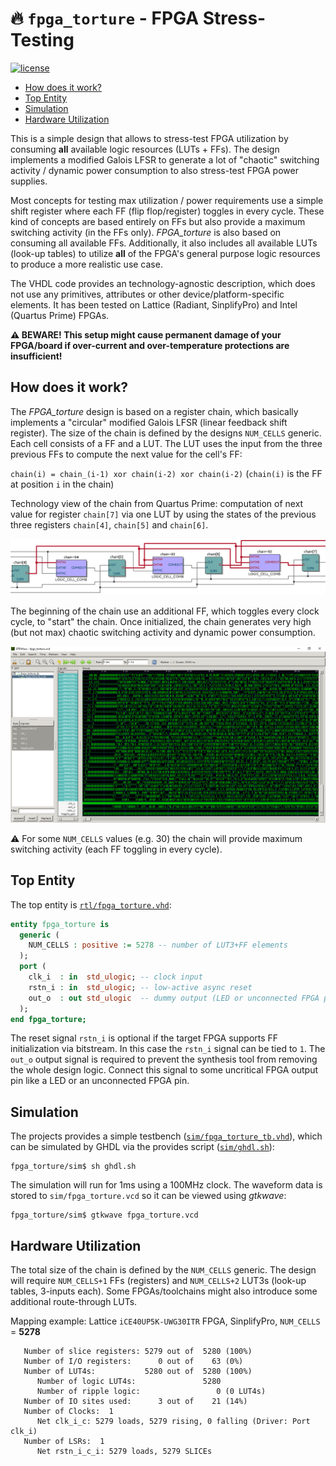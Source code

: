 # :fire: `fpga_torture` - FPGA Stress-Testing

[![license](https://img.shields.io/github/license/stnolting/fpga_torture?longCache=true&style=flat-square)](https://github.com/stnolting/fpga_torture/blob/main/LICENSE)

* [How does it work?](#How-does-it-work)
* [Top Entity](#Top-Entity)
* [Simulation](#Simulation)
* [Hardware Utilization](#Hardware-Utilization)


This is a simple design that allows to stress-test FPGA utilization by consuming **all** available
logic resources (LUTs + FFs). The design implements a modified Galois LFSR to generate
a lot of "chaotic" switching activity / dynamic power consumption to also stress-test
FPGA power supplies.

Most concepts for testing max utilization / power requirements use a simple shift register
where each FF (flip flop/register) toggles in every cycle. These kind of concepts are based entirely
on FFs but also provide a maximum switching activity (in the FFs only). _FPGA_torture_ is also based on consuming
all available FFs. Additionally, it also includes all available LUTs (look-up tables) to utilize **all** of the FPGA's
general purpose logic resources to produce a more realistic use case.

The VHDL code provides an technology-agnostic description, which does not use any
primitives, attributes or other device/platform-specific elements. It has been tested on Lattice
(Radiant, SinplifyPro) and Intel (Quartus Prime) FPGAs.

**:warning: BEWARE! This setup might cause permanent damage of your FPGA/board if over-current
and over-temperature protections are insufficient!**


## How does it work?

The _FPGA_torture_ design is based on a register chain, which basically implements a "circular" modified Galois
LFSR (linear feedback shift register). The size of the chain is defined by the designs `NUM_CELLS` generic. Each cell
consists of a FF and a LUT. The LUT uses the input from the three previous FFs to compute the next value for the cell's FF:

`chain(i) = chain_(i-1) xor chain(i-2) xor chain(i-2)` (`chain(i)` is the FF at position `i` in the chain)

Technology view of the chain from Quartus Prime: computation of next value for register `chain[7]`
via one LUT by using the states of the previous three registers `chain[4]`, `chain[5]` and `chain[6]`.

![Chain detail](https://raw.githubusercontent.com/stnolting/fpga_torture/main/img/example_chain.png)

The beginning of the chain use an additional FF, which toggles every clock cycle, to "start" the chain.
Once initialized, the chain generates very high (but not max) chaotic switching activity
and dynamic power consumption. 

![Example waveform](https://raw.githubusercontent.com/stnolting/fpga_torture/main/img/example_wave.png)

:warning: For some `NUM_CELLS` values (e.g. 30) the chain will provide maximum switching activity (each FF toggling in every cycle).

## Top Entity

The top entity is [`rtl/fpga_torture.vhd`](https://github.com/stnolting/fpga_torture/blob/main/rtl/fpga_torture.vhd):

```vhdl
entity fpga_torture is
  generic (
    NUM_CELLS : positive := 5278 -- number of LUT3+FF elements
  );
  port (
    clk_i  : in  std_ulogic; -- clock input
    rstn_i : in  std_ulogic; -- low-active async reset
    out_o  : out std_ulogic  -- dummy output (LED or unconnected FPGA pin)
  );
end fpga_torture;
```

The reset signal `rstn_i` is optional if the target FPGA supports FF initialization via bitstream. In this case the `rstn_i` signal
can be tied to `1`.
The `out_o` output signal is required to prevent the synthesis tool from removing the whole design logic. Connect this signal
to some uncritical FPGA output pin like a LED or an unconnected FPGA pin.


## Simulation

The projects provides a simple testbench
([`sim/fpga_torture_tb.vhd`](https://github.com/stnolting/fpga_torture/blob/main/sim/fpga_torture_tb.vhd)), which
can be simulated by GHDL via the provides script ([`sim/ghdl.sh`](https://github.com/stnolting/fpga_torture/blob/main/sim/ghdl.sh)):

```
fpga_torture/sim$ sh ghdl.sh
```

The simulation will run for 1ms using a 100MHz clock. The waveform data is stored to `sim/fpga_torture.vcd`
so it can be viewed using _gtkwave_:

```
fpga_torture/sim$ gtkwave fpga_torture.vcd
```


## Hardware Utilization

The total size of the chain is defined by the `NUM_CELLS` generic. The design will require
`NUM_CELLS+1` FFs (registers) and `NUM_CELLS+2` LUT3s (look-up tables, 3-inputs each). Some
FPGAs/toolchains might also introduce some additional route-through LUTs.

Mapping example: Lattice `iCE40UP5K-UWG30ITR` FPGA, SinplifyPro, `NUM_CELLS` = **5278**

```
   Number of slice registers: 5279 out of  5280 (100%)
   Number of I/O registers:      0 out of    63 (0%)
   Number of LUT4s:           5280 out of  5280 (100%)
      Number of logic LUT4s:               5280
      Number of ripple logic:                 0 (0 LUT4s)
   Number of IO sites used:      3 out of    21 (14%)
   Number of Clocks:  1
      Net clk_i_c: 5279 loads, 5279 rising, 0 falling (Driver: Port clk_i)
   Number of LSRs:  1
      Net rstn_i_c_i: 5279 loads, 5279 SLICEs
```
